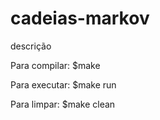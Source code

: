 # cadeias-markov

descrição

Para compilar: $make

Para executar: $make run

Para limpar: $make clean

